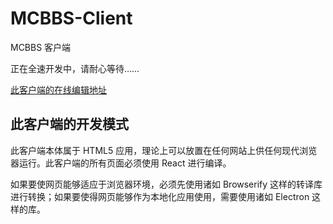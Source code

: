 # MCBBS-Client

MCBBS 客户端

正在全速开发中，请耐心等待……

[此客户端的在线编辑地址](https://codesandbox.io/s/github/langyo/MCBBS-Client/tree/master/)

## 此客户端的开发模式

此客户端本体属于 HTML5 应用，理论上可以放置在任何网站上供任何现代浏览器运行。此客户端的所有页面必须使用 React 进行编译。

如果要使网页能够适应于浏览器环境，必须先使用诸如 Browserify 这样的转译库进行转换；如果要使得网页能够作为本地化应用使用，需要使用诸如 Electron 这样的库。